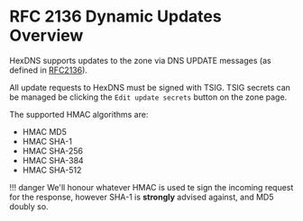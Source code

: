 # RFC 2136 Dynamic Updates Overview

HexDNS supports updates to the zone via DNS UPDATE messages (as defined in [RFC2136](https://tools.ietf.org/html/rfc2136)).

All update requests to HexDNS must be signed with TSIG. TSIG secrets can be managed be clicking the
`Edit update secrets` button on the zone page.

The supported HMAC algorithms are:

* HMAC MD5
* HMAC SHA-1
* HMAC SHA-256
* HMAC SHA-384
* HMAC SHA-512


!!! danger
    We'll honour whatever HMAC is used te sign the incoming request for the response, however SHA-1 is
    **strongly** advised against, and MD5 doubly so.